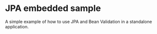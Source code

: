 JPA embedded sample
===================

A simple example of how to use JPA and Bean Validation in a standalone application.
